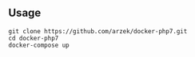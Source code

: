 
## Usage
~~~
git clone https://github.com/arzek/docker-php7.git
cd docker-php7
docker-compose up
~~~

